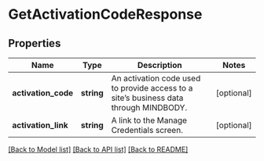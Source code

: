 # GetActivationCodeResponse

## Properties
Name | Type | Description | Notes
------------ | ------------- | ------------- | -------------
**activation_code** | **string** | An activation code used to provide access to a site’s business data through MINDBODY. | [optional] 
**activation_link** | **string** | A link to the Manage Credentials screen. | [optional] 

[[Back to Model list]](../README.md#documentation-for-models) [[Back to API list]](../README.md#documentation-for-api-endpoints) [[Back to README]](../README.md)


